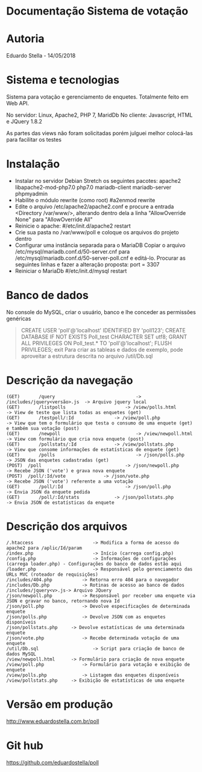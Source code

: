 # Documentação Sistema de votação
# Autoria
Eduardo Stella - 14/05/2018

# Sistema e tecnologias
Sistema para votação e gerenciamento de enquetes. Totalmente feito em Web API.

No servidor: Linux, Apache2, PHP 7, MaridDb
No cliente: Javascript, HTML e JQuery 1.8.2

As partes das views não foram solicitadas porém julguei melhor colocá-las para facilitar os testes


# Instalação
- Instalar no servidor Debian Stretch os seguintes pacotes: 
		apache2 libapache2-mod-php7.0 php7.0 mariadb-client mariadb-server phpmyadmin
- Habilite o módulo rewrite (como root)
		#a2enmod rewrite
- Edite o arquivo /etc/apache2/apache2.conf e procure a entrada <Directory /var/www/>, alterando dentro dela a linha
		"AllowOverride None" para "AllowOverride All"
- Reinicie o apache: 
		#/etc/init.d/apache2 restart
- Crie sua pasta no /var/www/poll e coloque os arquivos do projeto dentro
- Configurar uma instância separada para o MariaDB
	Copiar o arquivo /etc/mysql/mariadb.conf.d/50-server.cnf para /etc/mysql/mariadb.conf.d/50-server-poll.cnf e editá-lo.
	Procurar as seguintes linhas e fazer a alteração proposta:
		port = 3307
- Reiniciar o MariaDb
		#/etc/init.d/mysql restart

# Banco de dados
No console do MySQL, criar o usuário, banco e lhe conceder as permissões genéricas
> CREATE USER 'poll'@'localhost' IDENTIFIED BY 'poll123';
> CREATE DATABASE IF NOT EXISTS Poll_test CHARACTER SET utf8;
> GRANT ALL PRIVILEGES ON Poll_test.* TO 'poll'@'localhost';
> FLUSH PRIVILEGES;
> exit
Para criar as tableas e dados de exemplo, pode aproveitar a estrutura descrita no arquivo /util/Db.sql


# Descrição da navegação
	(GET)		/query								-> /includes/jquery<versão>.js	-> Arquivo jquery local
	(GET)		/listpolls						-> /view/polls.html							-> View de teste que lista todas as enquetes (get)
	(GET)		/testpoll/:Id 				-> /view/poll.php								-> View que tem o formulário que testa o consumo de uma enquete (get) e também sua votação (post)
	(GET)		/newpoll							-> /view/newpoll.html						-> View com formulário que cria nova enquete (post)
	(GET)		/pollstats/:Id				-> /view/pollstats.php					-> View que consome informações de estatísticas de enquete (get)
	(GET)		/polls 								-> /json/polls.php							-> JSON das enquetes cadastradas (get)
	(POST)	/poll 								-> /json/newpoll.php						-> Recebe JSON ('vote') e grava nova enquete
	(POST)  /poll/:Id/vote 				-> /json/vote.php								-> Recebe JSON ('vote') referente a uma votação
	(GET)		/poll/:Id 						-> /json/poll.php								-> Envia JSON da enquete pedida
	(GET)		/poll/:Id/stats				-> /json/pollstats.php					-> Envia JSON de estatísticas da enquete

# Descrição dos arquivos
	/.htaccess						-> Modifica a forma de acesso do apache2 para /aplic/Id/param
	/index.php						-> Início (carrega config.php)
	/config.php						-> Informações de configurações (carrega loader.php) - Configurações do banco de dados estão aqui
	/loader.php						-> Responsável pelo gerenciamento das URLs MVC (roteador de requisições)
	/includes/404.php			-> Retorna erro 404 para o navegador
	/includes/Db.php			-> Rotinas de acesso ao banco de dados
	/includes/jquery<v>.js-> Arquivo JQuery
	/json/newpoll.php			-> Responsável por receber uma enquete via JSON e gravar no banco, retornando nova Id
	/json/poll.php				-> Devolve especificações de determinada enquete
	/json/polls.php				-> Devolve JSON com as enquetes disponíveis
	/json/pollstats.php		-> Devolve estatísticas de uma determinada enquete
	/json/vote.php				-> Recebe determinada votação de uma enquete
	/util/Db.sql					-> Script para criação de banco de dados MySQL
	/view/newpoll.html		-> Formulário para criação de nova enquete
	/view/poll.php				-> Formulário para votação e exibição de enquete
	/view/polls.php				-> Listagem das enquetes disponíveis
	/view/pollstats.php		-> Exibição de estatísticas de uma enquete

# Versão em produção
http://www.eduardostella.com.br/poll

# Git hub
https://github.com/eduardostella/poll